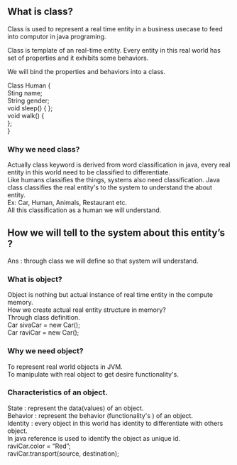 ## What is class?
Class is used to represent a real time entity in a business usecase to feed into computor in java programing. 

Class is template of an real-time entity. Every entity in this real world has set of properties and it exhibits some behaviors.

We will bind the properties and behaviors into a class.

Class Human {  
	Sting name;  
	String gender;  
	void sleep() { 
  };  
	void walk() {  
  };  
}

### Why we need class?
Actually class keyword is derived from word classification in java, every real entity in this world need to be classified to differentiate.   
Like humans classifies the things, systems also need classification. Java class classifies the real entity's to the system to understand the about entity.  
Ex: Car, Human, Animals, Restaurant etc.  
All this classification as a human we will understand.  

## How we will tell to the system about this entity’s ?
Ans : through class we will define so that system will understand.

### What is object?
Object is nothing but actual instance of real time entity in the compute memory.  
How we create actual real entity structure in memory?  
Through class definition.  
Car sivaCar = new Car();  
Car raviCar = new Car();  

### Why we need object?
To represent real world objects in JVM.  
To manipulate with real object to get desire functionality's.  

### Characteristics of an object.
State : represent the data(values) of an object.   
Behavior : represent the behavior (functionality's )  of an object.  
Identity : every object in this world has identity to differentiate with others object.  
In java reference is used to identify the object as unique id.  
raviCar.color = “Red”;  
raviCar.transport(source, destination);  

